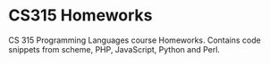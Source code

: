 # CS315 Homeworks

 CS 315 Programming Languages course Homeworks. Contains code snippets from scheme, PHP, JavaScript, Python and Perl.
